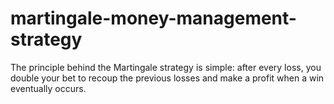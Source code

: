 # martingale-money-management-strategy

The principle behind the Martingale strategy is simple: after every loss, you double your bet to recoup the previous losses and make a profit when a win eventually occurs.
